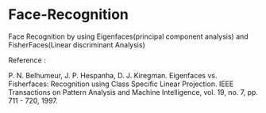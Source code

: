 # Face-Recognition
 Face Recognition by using Eigenfaces(principal component analysis) and FisherFaces(Linear discriminant Analysis)
 
 Reference :
 
  P. N. Belhumeur, J. P. Hespanha, D. J. Kiregman. Eigenfaces vs. Fisherfaces: Recognition using Class Specific Linear Projection. IEEE Transactions on Pattern Analysis and Machine Intelligence, vol. 19, no. 7, pp. 711 - 720, 1997.
